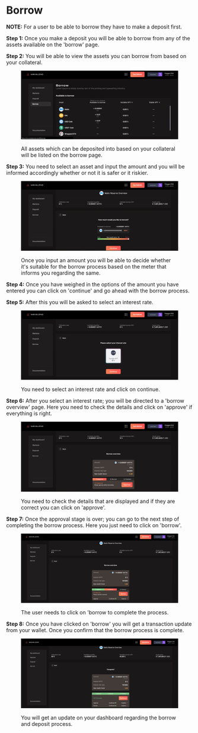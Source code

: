# Borrow

**NOTE:** For a user to be able to borrow they have to make a deposit first.

**Step 1:** Once you make a deposit you will be able to borrow from any of the assets available on the 'borrow' page.&#x20;

**Step 2:** You will be able to view the assets you can borrow from based on your collateral.&#x20;

<figure><img src=".gitbook/assets/borrow 1.jpg" alt=""><figcaption><p>All assets which can be deposited into based on your collateral will be listed on the borrow page. </p></figcaption></figure>



**Step 3:** You need to select an asset and input the amount and you will be informed accordingly whether or not it is safer or it riskier.&#x20;

<figure><img src=".gitbook/assets/borrow 2 .jpg" alt=""><figcaption><p>Once you input an amount you will be able to decide whether it's suitable for the borrow process based on the meter that informs you regarding the same.</p></figcaption></figure>



**Step 4:** Once you have weighed in the options of the amount you have entered you can click on 'continue' and go ahead with the borrow process.&#x20;

**Step 5:** After this you will be asked to select an interest rate.&#x20;

<figure><img src=".gitbook/assets/borrow 3.jpg" alt=""><figcaption><p>You need to select an interest rate and click on continue. </p></figcaption></figure>



**Step 6:** After you select an interest rate; you will be directed to a 'borrow overview' page.  Here you need to check the details and click on 'approve' if everything is right.&#x20;

<figure><img src=".gitbook/assets/borrow 4.jpg" alt=""><figcaption><p>You need to check the details that are displayed and if they are correct you can click on 'approve'. </p></figcaption></figure>



**Step 7:** Once the approval stage is over; you can go to the next step of completing the borrow process. Here you just need to click on 'borrow'.

<figure><img src=".gitbook/assets/borrow 5.jpg" alt=""><figcaption><p> The user needs to click on 'borrow to complete the process. </p></figcaption></figure>



**Step 8:** Once you have clicked on 'borrow' you will get a transaction update from your wallet. Once you confirm that the borrow process is complete.&#x20;

<figure><img src=".gitbook/assets/borrow 6 (1).jpg" alt=""><figcaption><p>You will get an update on your dashboard regarding the borrow and deposit process. </p></figcaption></figure>

